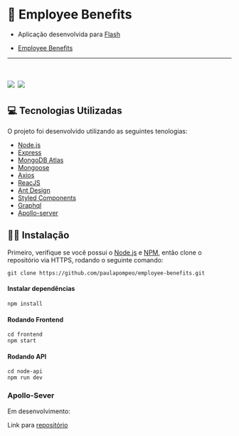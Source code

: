 # 🚀 Employee Benefits

 - Aplicação desenvolvida para [Flash](https://flashapp.com.br/)

- [Employee Benefits](https://amazing-babbage-fbed88.netlify.app/)

___
<h1>
    <img src="https://ik.imagekit.io/fknziezxge/061DF9B5-9B41-4CC1-B497-EB30999CC321_0fCLyTTjcG41.jpeg">
    <img src="https://ik.imagekit.io/fknziezxge/F5E55C04-3C13-494E-A8A7-0753714962C1_hOSK939fPwg2.jpeg">
</h1>


## 💻 Tecnologias Utilizadas

O projeto foi desenvolvido utilizando as seguintes tenologias:

- [Node.js](https://nodejs.org/en/)
- [Express](https://expressjs.com/)
- [MongoDB Atlas](https://www.mongodb.com/cloud/atlas) 
- [Mongoose](https://mongoosejs.com/)
- [Axios](https://github.com/axios/axios)
- [ReacJS](https://reactjs.org/)
- [Ant Design](https://ant.design/)
- [Styled Components](https://styled-components.com/docs/api)
- [Graphql](https://graphql.org/)
- [Apollo-server](https://www.apollographql.com/docs/apollo-server/)


## 👷‍♀️ Instalação

Primeiro, verifique se você possui o [Node.js](https://nodejs.org/en/) e [NPM](https://www.npmjs.com/), então clone o repositório via HTTPS, rodando o seguinte comando:

````
git clone https://github.com/paulapompeo/employee-benefits.git
````

#### Instalar dependências 

````
npm install 
````

#### Rodando Frontend

````
cd frontend
npm start
````

#### Rodando API

````
cd node-api
npm run dev
````



### Apollo-Sever 

Em desenvolvimento: 

Link para [repositório](https://github.com/paulapompeo/flash-apolloserver)
